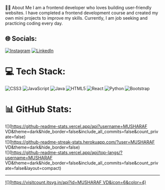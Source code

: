 👨‍💻 About Me
I am a frontend developer who loves building user-friendly websites. I have completed a frontend development course and created my own mini projects to improve my skills. Currently, I am job seeking and practicing coding every day.


## 🌐 Socials:
[![Instagram](https://img.shields.io/badge/Instagram-%23E4405F.svg?logo=Instagram&logoColor=white)](https://instagram.com/mush__araf) [![LinkedIn](https://img.shields.io/badge/LinkedIn-%230077B5.svg?logo=linkedin&logoColor=white)](https://linkedin.com/in/musharaf0803) 

# 💻 Tech Stack:
![CSS3](https://img.shields.io/badge/css3-%231572B6.svg?style=for-the-badge&logo=css3&logoColor=white) ![JavaScript](https://img.shields.io/badge/javascript-%23323330.svg?style=for-the-badge&logo=javascript&logoColor=%23F7DF1E) ![Java](https://img.shields.io/badge/java-%23ED8B00.svg?style=for-the-badge&logo=openjdk&logoColor=white) ![HTML5](https://img.shields.io/badge/html5-%23E34F26.svg?style=for-the-badge&logo=html5&logoColor=white) ![React](https://img.shields.io/badge/react-%2320232a.svg?style=for-the-badge&logo=react&logoColor=%2361DAFB) ![Python](https://img.shields.io/badge/python-3670A0?style=for-the-badge&logo=python&logoColor=ffdd54) ![Bootstrap](https://img.shields.io/badge/bootstrap-%238511FA.svg?style=for-the-badge&logo=bootstrap&logoColor=white)
# 📊 GitHub Stats:
![](https://github-readme-stats.vercel.app/api?username=MUSHARAF VD&theme=dark&hide_border=false&include_all_commits=false&count_private=false)<br/>
![](https://github-readme-streak-stats.herokuapp.com/?user=MUSHARAF VD&theme=dark&hide_border=false)<br/>
![](https://github-readme-stats.vercel.app/api/top-langs/?username=MUSHARAF VD&theme=dark&hide_border=false&include_all_commits=false&count_private=false&layout=compact)

---
[![](https://visitcount.itsvg.in/api?id=MUSHARAF VD&icon=6&color=4)](https://visitcount.itsvg.in)

<!-- Proudly created with GPRM ( https://gprm.itsvg.in ) -->
